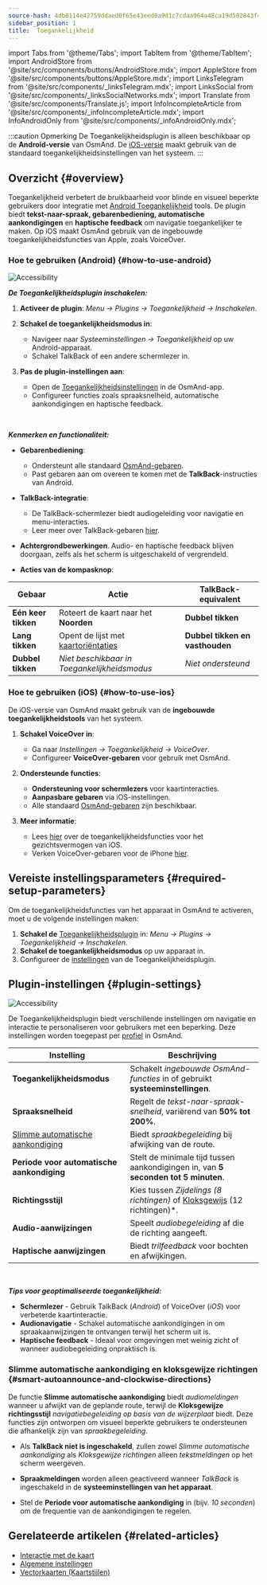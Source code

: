 ```yaml
---
source-hash: 4db0114e42759ddaed0f65e43eed0a9d1c7cdaa964a48ca19d502843f4cd2bf1
sidebar_position: 1
title:  Toegankelijkheid
---
```

import Tabs from '@theme/Tabs';
import TabItem from '@theme/TabItem';
import AndroidStore from '@site/src/components/buttons/AndroidStore.mdx';
import AppleStore from '@site/src/components/buttons/AppleStore.mdx';
import LinksTelegram from '@site/src/components/_linksTelegram.mdx';
import LinksSocial from '@site/src/components/_linksSocialNetworks.mdx';
import Translate from '@site/src/components/Translate.js';
import InfoIncompleteArticle from '@site/src/components/_infoIncompleteArticle.mdx';
import InfoAndroidOnly from '@site/src/components/_infoAndroidOnly.mdx';


:::caution Opmerking
De Toegankelijkheidsplugin is alleen beschikbaar op de **Android-versie** van OsmAnd. De [iOS-versie](#how-to-use-ios) maakt gebruik van de standaard toegankelijkheidsinstellingen van het systeem.
:::

## Overzicht {#overview}

Toegankelijkheid verbetert de bruikbaarheid voor blinde en visueel beperkte gebruikers door integratie met [Android Toegankelijkheid](https://www.android.com/accessibility/) tools. De plugin biedt **tekst-naar-spraak, gebarenbediening, automatische aankondigingen** en **haptische feedback** om navigatie toegankelijker te maken. Op iOS maakt OsmAnd gebruik van de ingebouwde toegankelijkheidsfuncties van Apple, zoals VoiceOver.


### Hoe te gebruiken (Android) {#how-to-use-android}

![Accessibility](@site/static/img/plugins/Accessibility/access_turned_off.png)

***De Toegankelijkheidsplugin inschakelen:***  

1. **Activeer de plugin**: *Menu → Plugins → Toegankelijkheid → Inschakelen*.

2. **Schakel de toegankelijkheidsmodus in**:  
   - Navigeer naar *Systeeminstellingen → Toegankelijkheid* op uw Android-apparaat.
   - Schakel TalkBack of een andere schermlezer in.

3. **Pas de plugin-instellingen aan**:  
   - Open de [Toegankelijkheidsinstellingen](#plugin-settings) in de OsmAnd-app.
   - Configureer functies zoals spraaksnelheid, automatische aankondigingen en haptische feedback.

<br/>

***Kenmerken en functionaliteit:***

- **Gebarenbediening**:
   - Ondersteunt alle standaard [OsmAnd-gebaren](../map/interact-with-map.md#gestures).
   - Past gebaren aan om overeen te komen met de **TalkBack**-instructies van Android.

- **TalkBack-integratie**:
   - De TalkBack-schermlezer biedt audiogeleiding voor navigatie en menu-interacties.
   - Leer meer over TalkBack-gebaren [hier](https://support.google.com/accessibility/android/answer/6151827?hl=en&ref_topic=10601570#zippy=%2Cother%2Cbasic-navigation).

- **Achtergrondbewerkingen**. Audio- en haptische feedback blijven doorgaan, zelfs als het scherm is uitgeschakeld of vergrendeld.

- **Acties van de kompasknop**:

| Gebaar | Actie | TalkBack-equivalent |
|-----|-----|-----|
| **Eén keer tikken** | Roteert de kaart naar het **Noorden** | **Dubbel tikken** |
| **Lang tikken** | Opent de lijst met [kaartoriëntaties](../map/interact-with-map.md#map-orientation-modes) | **Dubbel tikken en vasthouden** |
| **Dubbel tikken** | *Niet beschikbaar in Toegankelijkheidsmodus* | *Niet ondersteund* |


### Hoe te gebruiken (iOS) {#how-to-use-ios}

De iOS-versie van OsmAnd maakt gebruik van de **ingebouwde toegankelijkheidstools** van het systeem.

1. **Schakel VoiceOver in**:
   - Ga naar *Instellingen → Toegankelijkheid → VoiceOver*.
   - Configureer **VoiceOver-gebaren** voor gebruik met OsmAnd.

2. **Ondersteunde functies**:
   - **Ondersteuning voor schermlezers** voor kaartinteracties.
   - **Aanpasbare gebaren** via iOS-instellingen.
   - Alle standaard [OsmAnd-gebaren](../map/interact-with-map.md#gestures) zijn beschikbaar.

3. **Meer informatie**:
   - Lees [hier](https://www.apple.com/accessibility/vision/) over de toegankelijkheidsfuncties voor het gezichtsvermogen van iOS.
   - Verken VoiceOver-gebaren voor de iPhone [hier](https://support.apple.com/en-gb/guide/iphone/iph3e2e2281/ios).


## Vereiste instellingsparameters {#required-setup-parameters}

Om de toegankelijkheidsfuncties van het apparaat in OsmAnd te activeren, moet u de volgende instellingen maken:

1. **Schakel de** [Toegankelijkheidsplugin](../plugins/index.md#enable--disable) in: *Menu → Plugins → Toegankelijkheid → Inschakelen*.  
2. **Schakel de toegankelijkheidsmodus** op uw apparaat in.
3. Configureer de [instellingen](#plugin-settings) van de Toegankelijkheidsplugin.


## Plugin-instellingen {#plugin-settings}

*<Translate android="true" ids="shared_string_menu,plugins_menu_group,shared_string_accessibility,shared_string_settings"/>*

![Accessibility](@site/static/img/plugins/Accessibility/access_.png)  

De Toegankelijkheidsplugin biedt verschillende instellingen om navigatie en interactie te personaliseren voor gebruikers met een beperking. Deze instellingen worden toegepast per [profiel](../personal/profiles.md) in OsmAnd.

| Instelling                   | Beschrijving |  
|---------------------------|-------------|  
| **Toegankelijkheidsmodus**    | Schakelt *ingebouwde OsmAnd-functies* in of gebruikt **systeeminstellingen**. |  
| **Spraaksnelheid**           | Regelt de *tekst-naar-spraak-snelheid*, variërend van **50% tot 200%**. |  
| [Slimme automatische aankondiging](#smart-autoannounce-and-clockwise-directions)    | Biedt *spraakbegeleiding* bij afwijking van de route. |  
| **Periode voor automatische aankondiging**   | Stelt de minimale tijd tussen aankondigingen in, van **5 seconden tot 5 minuten**. |  
| **Richtingsstijl**       | Kies tussen *Zijdelings (8 richtingen)* of [Kloksgewijs](#smart-autoannounce-and-clockwise-directions) (12 richtingen)*. |  
| **Audio-aanwijzingen**      | Speelt *audiobegeleiding* af die de richting aangeeft. |  
| **Haptische aanwijzingen**     | Biedt *trilfeedback* voor bochten en afwijkingen.|  

<!--
- **Accessibility Mode**. Enable special tools that help people with disabilities interact with the OsmAnd app. There are three modes: *On* - turns on the built-in OsmAnd features, *Off* - turns off all plugin features, and *According to the Android system settings* - turns on Android system settings.

- **Speech rate**. Adjust the speech rate of the text-to-speech, ranging from 50%  to 200%.

- **Smart autoannounce**. If enabled, you will receive voice announcements when you deviate from the set track.

- **Autoannounce period**. This is an automatic announcement of the direction and distance to your destination. You can select a minimal time between announcements, ranging from 5 seconds to 5 minutes.

- **Direction style**. Choose how the OsmAnd app will notify you about directions. *Sidewise* - indicates the direction to the sides of the world (8 directions), *Clockwise* - indicates directions oriented to the clock face (12 directions).

- **Audio directions**. Provides feedback when navigating by indicating the direction to the target point with sound.

- **Haptic directions**. This setting provides haptic feedback when navigating. The vibration indicates the direction to the target point and deviations from the path.
-->

<br/>

***Tips voor geoptimaliseerde toegankelijkheid:***

- **Schermlezer** - Gebruik TalkBack (*Android*) of VoiceOver (*iOS*) voor verbeterde kaartinteractie.
- **Audionavigatie** - Schakel automatische aankondigingen in om spraakaanwijzingen te ontvangen terwijl het scherm uit is.
- **Haptische feedback** - Ideaal voor omgevingen met weinig zicht of wanneer audiobegeleiding onpraktisch is.


### Slimme automatische aankondiging en kloksgewijze richtingen {#smart-autoannounce-and-clockwise-directions}

De functie **Slimme automatische aankondiging** biedt *audiomeldingen* wanneer u afwijkt van de geplande route, terwijl de **Kloksgewijze richtingsstijl** *navigatiebegeleiding op basis van de wijzerplaat* biedt. Deze functies zijn ontworpen om visueel beperkte gebruikers te ondersteunen die afhankelijk zijn van *spraakbegeleiding*.  

- Als **TalkBack niet is ingeschakeld**, zullen zowel *Slimme automatische aankondiging* als *Kloksgewijze richtingen* alleen *tekstmeldingen* op het scherm weergeven.  

- **Spraakmeldingen** worden alleen geactiveerd wanneer *TalkBack* is ingeschakeld in de **systeeminstellingen van het apparaat**.  

- Stel de **Periode voor automatische aankondiging** in (bijv. *10 seconden*) om de frequentie van de aankondigingen te regelen.


## Gerelateerde artikelen {#related-articles}

- [Interactie met de kaart](../../user/map/interact-with-map.md)
- [Algemene instellingen](../../user/personal/global-settings.md)
- [Vectorkaarten (Kaartstijlen)](../../user/map/vector-maps.md)